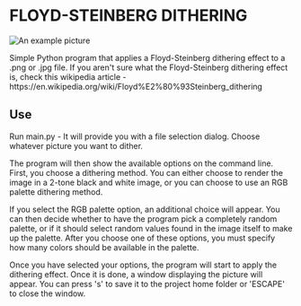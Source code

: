 # FLOYD-STEINBERG DITHERING

![An example picture](https://github.com/jlehett/SteinbergDitherer/blob/master/Examples/TwistedFate.png)

<p>Simple Python program that applies a Floyd-Steinberg dithering effect to a .png or .jpg file. If you aren't sure what the Floyd-Steinberg dithering effect is, check this wikipedia article - https://en.wikipedia.org/wiki/Floyd%E2%80%93Steinberg_dithering</p>

## Use

<p>Run main.py - It will provide you with a file selection dialog. Choose whatever picture you want to dither.</p>
<p>The program will then show the available options on the command line. First, you choose a dithering method. You can either choose to render the image in a 2-tone black and white image, or you can choose to use an RGB palette dithering method.</p>
<p>If you select the RGB palette option, an additional choice will appear. You can then decide whether to have the program pick a completely random palette, or if it should select random values found in the image itself to make up the palette. After you choose one of these options, you must specify how many colors should be available in the palette.</p>
<p>Once you have selected your options, the program will start to apply the dithering effect. Once it is done, a window displaying the picture will appear. You can press 's' to save it to the project home folder or 'ESCAPE' to close the window.</p>
